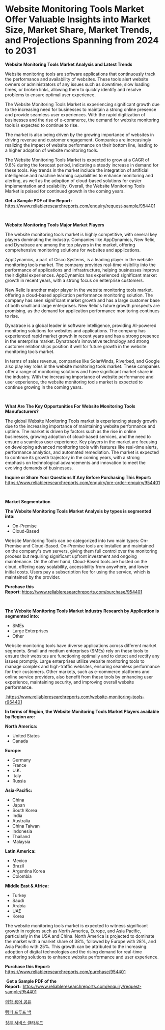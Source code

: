 <p><h1>Website Monitoring Tools Market Offer Valuable Insights into Market Size, Market Share, Market Trends, and Projections Spanning from 2024 to 2031</h1></p><p><strong>Website Monitoring Tools Market Analysis and Latest Trends</strong></p>
<p><p>Website monitoring tools are software applications that continuously track the performance and availability of websites. These tools alert website owners or administrators of any issues such as downtime, slow loading times, or broken links, allowing them to quickly identify and resolve problems to ensure optimal user experience.</p><p>The Website Monitoring Tools Market is experiencing significant growth due to the increasing need for businesses to maintain a strong online presence and provide seamless user experiences. With the rapid digitization of businesses and the rise of e-commerce, the demand for website monitoring tools is expected to continue to rise.</p><p>The market is also being driven by the growing importance of websites in driving revenue and customer engagement. Companies are increasingly realizing the impact of website performance on their bottom line, leading to a higher adoption of website monitoring tools.</p><p>The Website Monitoring Tools Market is expected to grow at a CAGR of 9.8% during the forecast period, indicating a steady increase in demand for these tools. Key trends in the market include the integration of artificial intelligence and machine learning capabilities to enhance monitoring and alerting, as well as the adoption of cloud-based solutions for easier implementation and scalability. Overall, the Website Monitoring Tools Market is poised for continued growth in the coming years.</p></p>
<p><strong>Get a Sample PDF of the Report:&nbsp;</strong> <a href="https://www.reliableresearchreports.com/enquiry/request-sample/954401">https://www.reliableresearchreports.com/enquiry/request-sample/954401</a></p>
<p>&nbsp;</p>
<p><strong>Website Monitoring Tools Major Market Players</strong></p>
<p><p>The website monitoring tools market is highly competitive, with several key players dominating the industry. Companies like AppDynamics, New Relic, and Dynatrace are among the top players in the market, offering comprehensive monitoring solutions for websites and applications.</p><p>AppDynamics, a part of Cisco Systems, is a leading player in the website monitoring tools market. The company provides real-time visibility into the performance of applications and infrastructure, helping businesses improve their digital experiences. AppDynamics has experienced significant market growth in recent years, with a strong focus on enterprise customers.</p><p>New Relic is another major player in the website monitoring tools market, offering a cloud-based application performance monitoring solution. The company has seen significant market growth and has a large customer base of both small and large enterprises. New Relic's future growth prospects are promising, as the demand for application performance monitoring continues to rise.</p><p>Dynatrace is a global leader in software intelligence, providing AI-powered monitoring solutions for websites and applications. The company has experienced rapid market growth in recent years and has a strong presence in the enterprise market. Dynatrace's innovative technology and strong customer relationships position it well for future growth in the website monitoring tools market.</p><p>In terms of sales revenue, companies like SolarWinds, Riverbed, and Google also play key roles in the website monitoring tools market. These companies offer a range of monitoring solutions and have significant market share in the industry. With the increasing importance of website performance and user experience, the website monitoring tools market is expected to continue growing in the coming years.</p></p>
<p>&nbsp;</p>
<p><strong>What Are The Key Opportunities For Website Monitoring Tools Manufacturers?</strong></p>
<p><p>The global Website Monitoring Tools market is experiencing steady growth due to the increasing importance of maintaining website performance and uptime. The market is driven by factors such as the rise in online businesses, growing adoption of cloud-based services, and the need to ensure a seamless user experience. Key players in the market are focusing on developing advanced monitoring tools with features like real-time alerts, performance analytics, and automated remediation. The market is expected to continue its growth trajectory in the coming years, with a strong emphasis on technological advancements and innovation to meet the evolving demands of businesses.</p></p>
<p><strong>Inquire or Share Your Questions If Any Before Purchasing This Report:</strong> <a href="https://www.reliableresearchreports.com/enquiry/pre-order-enquiry/954401">https://www.reliableresearchreports.com/enquiry/pre-order-enquiry/954401</a></p>
<p>&nbsp;</p>
<p><strong>Market Segmentation</strong></p>
<p><strong>The Website Monitoring Tools Market Analysis by types is segmented into:</strong></p>
<p><ul><li>On-Premise</li><li>Cloud-Based</li></ul></p>
<p><p>Website Monitoring Tools can be categorized into two main types: On-Premise and Cloud-Based. On-Premise tools are installed and maintained on the company's own servers, giving them full control over the monitoring process but requiring significant upfront investment and ongoing maintenance. On the other hand, Cloud-Based tools are hosted on the cloud, offering easy scalability, accessibility from anywhere, and lower initial costs. Users pay a subscription fee for using the service, which is maintained by the provider.</p></p>
<p><strong>Purchase this Report:&nbsp;</strong><a href="https://www.reliableresearchreports.com/purchase/954401">https://www.reliableresearchreports.com/purchase/954401</a></p>
<p>&nbsp;</p>
<p><strong>The Website Monitoring Tools Market Industry Research by Application is segmented into:</strong></p>
<p><ul><li>SMEs</li><li>Large Enterprises</li><li>Other</li></ul></p>
<p><p>Website monitoring tools have diverse applications across different market segments. Small and medium enterprises (SMEs) rely on these tools to ensure their websites are functioning optimally and to detect and rectify any issues promptly. Large enterprises utilize website monitoring tools to manage complex and high-traffic websites, ensuring seamless performance for their customers. Other markets, such as e-commerce platforms and online service providers, also benefit from these tools by enhancing user experience, maintaining security, and improving overall website performance.</p></p>
<p><a href="https://www.reliableresearchreports.com/website-monitoring-tools-r954401">&nbsp;https://www.reliableresearchreports.com/website-monitoring-tools-r954401</a></p>
<p><strong>In terms of Region, the Website Monitoring Tools Market Players available by Region are:</strong></p>
<p>
    <p> <strong> North America: </strong>
        <ul>
            <li>United States</li>
            <li>Canada</li>
        </ul>
        </p> 
    <p> <strong> Europe: </strong>
        <ul>
            <li>Germany</li>
            <li>France</li>
            <li>U.K.</li>
            <li>Italy</li>
            <li>Russia</li>
        </ul>
        </p> 
    <p> <strong> Asia-Pacific: </strong>
        <ul>
            <li>China</li>
            <li>Japan</li>
            <li>South Korea</li>
            <li>India</li>
            <li>Australia</li>
            <li>China Taiwan</li>
            <li>Indonesia</li>
            <li>Thailand</li>
            <li>Malaysia</li>
        </ul>
        </p> 
    <p> <strong> Latin America: </strong>
        <ul>
            <li>Mexico</li>
            <li>Brazil</li>
            <li>Argentina Korea</li>
            <li>Colombia</li>
        </ul>
        </p> 
    <p> <strong> Middle East & Africa: </strong>
        <ul>
            <li>Turkey</li>
            <li>Saudi</li>
            <li>Arabia</li>
            <li>UAE</li>
            <li>Korea</li>
        </ul>
    </p>
    </p>
<p><p>The website monitoring tools market is expected to witness significant growth in regions such as North America, Europe, and Asia Pacific, particularly in the USA and China. North America is projected to dominate the market with a market share of 38%, followed by Europe with 28%, and Asia Pacific with 25%. This growth can be attributed to the increasing adoption of digital technologies and the rising demand for real-time monitoring solutions to enhance website performance and user experience.</p></p>
<p><strong>Purchase this Report: </strong><a href="https://www.reliableresearchreports.com/purchase/954401">https://www.reliableresearchreports.com/purchase/954401</a></p>
<p>&nbsp;<strong>Get a Sample PDF of the Report:&nbsp;&nbsp;</strong><a href="https://www.reliableresearchreports.com/enquiry/request-sample/954401">https://www.reliableresearchreports.com/enquiry/request-sample/954401</a></p>
<p><strong></strong></p>
<p><p><a href="https://github.com/mithunmistry2258/Market-Research-Report-List-2/blob/main/770434381615.md">의학 용어 공유</a></p><p><a href="https://medium.com/@christorpherpfannerstill5436/%EA%B8%80%EB%A1%9C%EB%B2%8C-%ED%85%9C%ED%8D%BC-%ED%94%84%EB%A3%A8%ED%94%84-%EB%B0%B1-%EC%8B%9C%EC%9E%A5-%EA%B7%9C%EB%AA%A8%EB%8A%94-%EC%97%B0%ED%8F%89%EA%B7%A0-%EC%84%B1%EC%9E%A5%EB%A5%A0%EC%9D%B8-6-1-%EC%97%90-%EB%8F%84%EB%8B%AC%ED%95%A0-%EA%B2%83%EC%9C%BC%EB%A1%9C-%EC%98%88%EC%83%81%EB%90%98%EB%A9%B0-%EC%9D%B4-%EB%B3%B4%EA%B3%A0%EC%84%9C%EB%8A%94-2024%EB%85%84%EB%B6%80%ED%84%B0-2031%EB%85%84%EA%B9%8C%EC%A7%80%EC%9D%98-%EC%8B%9C%EC%9E%A5-%EC%84%B1%EC%9E%A5-%ED%8A%B8%EB%A0%8C%EB%93%9C-%EA%B8%B0%ED%9A%8C-%EB%B0%8F-%EC%98%88%EC%B8%A1%EC%9D%84-%EB%8B%A4%EB%A3%B9%EB%8B%88%EB%8B%A4-083260621c12">탬퍼 프루프 백</a></p><p><a href="https://github.com/konokaryan/Market-Research-Report-List-2/blob/main/904660781616.md">정부 서비스 클라우드</a></p></p>